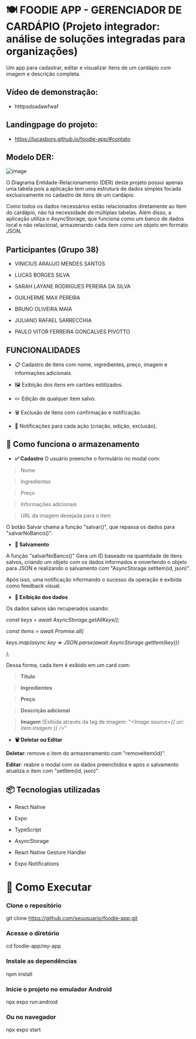 # 🍽️ FOODIE APP - GERENCIADOR DE CARDÁPIO (Projeto integrador: análise de soluções integradas para organizações)

Um app para cadastrar, editar e visualizar itens de um cardápio com imagem e descrição completa.

## Vídeo de demonstração: 

- htttpsdsadawfwaf

## Landingpage do projeto:

- https://lucasbors.github.io/foodie-app/#contato

## Modelo DER: 

![image](https://github.com/user-attachments/assets/f1d3b505-c6f9-4a3d-8c21-73d2d2066dd6)

O Diagrama Entidade-Relacionamento (DER) deste projeto possui apenas uma tabela pois a aplicação tem uma estrutura de dados simples
focada exclusivamente no cadastro de itens de um cardápio.

Como todos os dados necessários estão relacionados diretamente ao item do cardápio, não há necessidade de múltiplas tabelas.
Além disso, a aplicação utiliza o AsyncStorage, que funciona como um banco de dados local e não relacional, armazenando cada item como um objeto em formato JSON.

## Participantes (Grupo 38)

- VINICIUS ARAUJO MENDES SANTOS
 
- LUCAS BORGES SILVA
  
- SARAH LAYANE RODRIGUES PEREIRA DA SILVA

- GUILHERME MAX PEREIRA

- BRUNO OLIVEIRA MAIA

- JULIANO RAFAEL SARRECCHIA

- PAULO VITOR FERREIRA GONCALVES PIVOTTO


## **FUNCIONALIDADES** 

- 📋 Cadastro de itens com nome, ingredientes, preço, imagem e informações adicionais.

- 🖼️ Exibição dos itens em cartões estilizados.

- ✏️ Edição de qualquer item salvo.

- 🗑️ Exclusão de itens com confirmação e notificação.

- 🔔 Notificações para cada ação (criação, edição, exclusão).

## 🧠 Como funciona o armazenamento

- **✅ Cadastro**
O usuário preenche o formulário no modal com:

>Nome

>Ingredientes

>Preço

>Informações adicionais

>URL da imagem desejada para o item

O botão Salvar chama a função "salvar()", que repassa os dados para "salvarNoBanco()".

- **💾 Salvamento**
  
A função "salvarNoBanco()" Gera um ID baseado na quantidade de itens salvos, criando um objeto com os dados informados e onvertendo o objeto para JSON e realizando o salvamento com "AsyncStorage.setItem(id, json)".

Após isso, uma notificação informando o sucesso da operação é exibida como feedback visual.

- **🔄 Exibição dos dados**
  
Os dados salvos são recuperados usando:

*const keys = await AsyncStorage.getAllKeys();*

*const items = await Promise.all(*

  *keys.map(async key => JSON.parse(await AsyncStorage.getItem(key)))*
  
*);*

Dessa forma, cada item é exibido em um card com:

>**Título**

>**Ingredientes**

>**Preço**

>**Descrição adicional**

>**Imagem** (Exibida através da tag de imagem: "*<Image source={{ uri: item.imagem }} />*"

- **🗑️ Deletar ou Editar**
  
**Deletar**: remove o item do armazenamento com "removeItem(id)".

**Editar**: reabre o modal com os dados preenchidos e após o salvamento atualiza o item com "setItem(id, json)".

## 📦 Tecnologias utilizadas

- React Native

- Expo

- TypeScript

- AsyncStorage

- React Native Gesture Handler

- Expo Notifications

# 🚀 Como Executar

### Clone o repositório

git clone https://github.com/seuusuario/foodie-app.git

### Acesse o diretório

cd foodie-app/my-app

### Instale as dependências

npm install

### Inicie o projeto no emulador Android
npx expo run:android

### Ou no navegador
npx expo start

